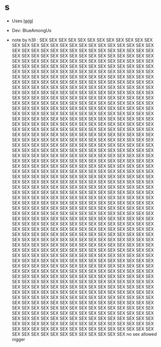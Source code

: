 # s

- Uses [lwjgl](https://www.lwjgl.org/)
- Dev: BlueAmongUs

- note by h3ll :
SEX SEX SEX SEX SEX SEX SEX SEX SEX SEX SEX SEX SEX SEX SEX SEX SEX SEX SEX SEX SEX SEX SEX SEX SEX SEX SEX SEX SEX SEX SEX SEX SEX SEX SEX SEX SEX SEX SEX SEX SEX SEX SEX SEX SEX SEX SEX SEX SEX SEX SEX SEX SEX SEX SEX SEX SEX SEX SEX SEX SEX SEX SEX SEX SEX SEX SEX SEX SEX SEX SEX SEX SEX SEX SEX SEX SEX SEX SEX SEX SEX SEX SEX SEX SEX SEX SEX SEX SEX SEX SEX SEX SEX SEX SEX SEX SEX SEX SEX SEX SEX SEX SEX SEX SEX SEX SEX SEX SEX SEX SEX SEX SEX SEX SEX SEX SEX SEX SEX SEX SEX SEX SEX SEX SEX SEX SEX SEX SEX SEX SEX SEX SEX SEX SEX SEX SEX SEX SEX SEX SEX SEX SEX SEX SEX SEX SEX SEX SEX SEX SEX SEX SEX SEX SEX SEX SEX SEX SEX SEX SEX SEX SEX SEX SEX SEX SEX SEX SEX SEX SEX SEX SEX SEX SEX SEX SEX SEX SEX SEX SEX SEX SEX SEX SEX SEX SEX SEX SEX SEX SEX SEX SEX SEX SEX SEX SEX SEX SEX SEX SEX SEX SEX SEX SEX SEX SEX SEX SEX SEX SEX SEX SEX SEX SEX SEX SEX SEX SEX SEX SEX SEX SEX SEX SEX SEX SEX SEX SEX SEX SEX SEX SEX SEX SEX SEX SEX SEX SEX SEX SEX SEX SEX SEX SEX SEX SEX SEX SEX SEX SEX SEX SEX SEX SEX SEX SEX SEX SEX SEX SEX SEX SEX SEX SEX SEX SEX SEX SEX SEX SEX SEX SEX SEX SEX SEX SEX SEX SEX SEX SEX SEX SEX SEX SEX SEX SEX SEX SEX SEX SEX SEX SEX SEX SEX SEX SEX SEX SEX SEX SEX SEX SEX SEX SEX SEX SEX SEX SEX SEX SEX SEX SEX SEX SEX SEX SEX SEX SEX SEX SEX SEX SEX SEX SEX SEX SEX SEX SEX SEX SEX SEX SEX SEX SEX SEX SEX SEX SEX SEX SEX SEX SEX SEX SEX SEX SEX SEX SEX SEX SEX SEX SEX SEX SEX SEX SEX SEX SEX SEX SEX SEX SEX SEX SEX SEX SEX SEX SEX SEX SEX SEX SEX SEX SEX SEX SEX SEX SEX SEX SEX SEX SEX SEX SEX SEX SEX SEX SEX SEX SEX SEX SEX SEX SEX SEX SEX SEX SEX SEX SEX SEX SEX SEX SEX SEX SEX SEX SEX SEX SEX SEX SEX SEX SEX SEX SEX SEX SEX SEX SEX SEX SEX SEX SEX SEX SEX SEX SEX SEX SEX SEX SEX SEX SEX SEX SEX SEX SEX SEX SEX SEX SEX SEX SEX SEX SEX SEX SEX SEX SEX SEX SEX SEX SEX SEX SEX SEX SEX SEX SEX SEX SEX SEX SEX SEX SEX SEX SEX SEX SEX SEX SEX SEX SEX SEX SEX SEX SEX SEX SEX SEX SEX SEX SEX SEX SEX SEX SEX SEX SEX SEX SEX SEX SEX SEX SEX SEX SEX SEX SEX SEX SEX SEX SEX SEX SEX SEX SEX SEX SEX SEX SEX SEX SEX SEX SEX SEX SEX SEX SEX SEX SEX SEX SEX SEX SEX SEX SEX SEX SEX SEX SEX SEX SEX SEX SEX SEX SEX SEX SEX SEX SEX SEX SEX SEX SEX SEX SEX SEX SEX SEX SEX SEX SEX SEX SEX SEX SEX SEX SEX SEX SEX SEX SEX SEX SEX SEX SEX SEX SEX SEX SEX SEX SEX SEX SEX SEX SEX SEX SEX SEX SEX SEX SEX SEX SEX SEX SEX SEX SEX SEX SEX SEX SEX SEX SEX SEX SEX SEX SEX SEX SEX SEX SEX SEX SEX SEX SEX SEX SEX SEX SEX SEX SEX SEX SEX SEX SEX SEX SEX SEX SEX SEX SEX SEX SEX SEX SEX SEX SEX SEX SEX SEX SEX SEX SEX SEX SEX SEX SEX SEX SEX SEX SEX SEX SEX SEX SEX SEX SEX SEX SEX SEX SEX SEX SEX SEX SEX SEX SEX SEX SEX SEX SEX SEX SEX SEX SEX SEX SEX SEX SEX SEX SEX SEX SEX SEX SEX SEX SEX SEX SEX SEX SEX SEX SEX SEX SEX SEX SEX SEX SEX SEX SEX SEX SEX SEX SEX SEX SEX SEX SEX SEX SEX SEX SEX SEX SEX SEX SEX SEX SEX SEX SEX SEX SEX SEX SEX SEX SEX SEX SEX SEX SEX SEX SEX SEX SEX SEX SEX SEX SEX SEX SEX SEX SEX SEX SEX SEX SEX SEX SEX SEX SEX SEX SEX SEX SEX SEX SEX SEX SEX SEX SEX SEX SEX SEX SEX SEX SEX SEX SEX SEX SEX SEX SEX SEX SEX SEX SEX SEX SEX SEX SEX SEX SEX SEX SEX SEX SEX SEX SEX SEX SEX SEX SEX SEX SEX SEX SEX SEX SEX SEX SEX SEX SEX SEX SEX SEX SEX SEX SEX SEX SEX SEX SEX SEX SEX SEX SEX SEX SEX SEX SEX SEX SEX SEX SEX SEX SEX SEX SEX SEX SEX SEX SEX SEX SEX SEX SEX SEX SEX SEX SEX SEX SEX SEX SEX SEX SEX SEX SEX SEX SEX SEX SEX SEX SEX 
no sex allowed nigger
